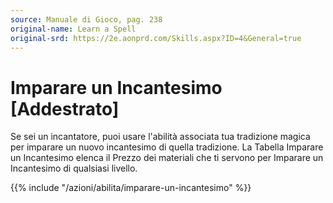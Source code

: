 ```yaml
---
source: Manuale di Gioco, pag. 238
original-name: Learn a Spell
original-srd: https://2e.aonprd.com/Skills.aspx?ID=4&General=true
---
```


# Imparare un Incantesimo \[Addestrato\]

Se sei un incantatore, puoi usare l'abilità associata tua tradizione magica per
imparare un nuovo incantesimo di quella tradizione. La Tabella Imparare un
Incantesimo elenca il Prezzo dei materiali che ti servono per Imparare un
Incantesimo di qualsiasi livello.

{{% include "/azioni/abilita/imparare-un-incantesimo" %}}
